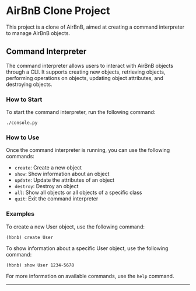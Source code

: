 # AirBnB Clone Project

This project is a clone of AirBnB, aimed at creating a command interpreter to manage AirBnB objects.

## Command Interpreter

The command interpreter allows users to interact with AirBnB objects through a CLI. It supports creating new objects, retrieving objects, performing operations on objects, updating object attributes, and destroying objects.

### How to Start

To start the command interpreter, run the following command:

```
./console.py
```

### How to Use

Once the command interpreter is running, you can use the following commands:

- `create`: Create a new object
- `show`: Show information about an object
- `update`: Update the attributes of an object
- `destroy`: Destroy an object
- `all`: Show all objects or all objects of a specific class
- `quit`: Exit the command interpreter

### Examples

To create a new User object, use the following command:

```
(hbnb) create User
```

To show information about a specific User object, use the following command:

```
(hbnb) show User 1234-5678
```

For more information on available commands, use the `help` command.

---
